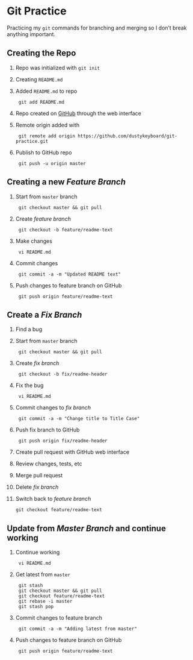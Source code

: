# Git Practice

Practicing my `git` commands for branching and merging so I don’t break anything important.

## Creating the Repo

1. Repo was initialized with `git init`
2. Creating `README.md`
3. Added `README.md` to repo

        git add README.md

4. Repo created on [GitHub](https://github.com) through the web interface
5. Remote origin added with

        git remote add origin https://github.com/dustykeyboard/git-practice.git

6. Publish to GitHub repo

        git push -u origin master

## Creating a new *Feature Branch*

1. Start from `master` branch

        git checkout master && git pull

2. Create *feature branch*

        git checkout -b feature/readme-text

3. Make changes

        vi README.md

4. Commit changes

        git commit -a -m "Updated README text"

5. Push changes to feature branch on GitHub

        git push origin feature/readme-text

## Create a *Fix Branch*

1. Find a bug
2. Start from `master` branch

        git checkout master && git pull

3. Create *fix branch*

        git checkout -b fix/readme-header

4. Fix the bug

        vi README.md

5. Commit changes to *fix branch*

        git commit -a -m "Change title to Title Case"

6. Push fix branch to GitHub

        git push origin fix/readme-header

7. Create pull request with GitHub web interface
8. Review changes, tests, etc
9. Merge pull request
10. Delete *fix branch*
11. Switch back to *feature branch*

        git checkout feature/readme-text

## Update from *Master Branch* and continue working

1. Continue working

        vi README.md

2. Get latest from `master`

        git stash
        git checkout master && git pull
        git checkout feature/readme-text
        git rebase -i master
        git stash pop

3. Commit changes to feature branch

        git commit -a -m "Adding latest from master"

4. Push changes to feature branch on GitHub

        git push origin feature/readme-text